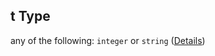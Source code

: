 ## t Type

any of the following: `integer` or `string` ([Details](topic_assignment-definitions-topic-properties-t.md))
